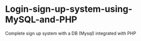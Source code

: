 # Login-sign-up-system-using-MySQL-and-PHP
Complete sign up system with a DB (Mysql) integrated with PHP
